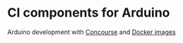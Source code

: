 # CI components for Arduino

Arduino development with [Concourse](https://concourse-ci.org/) and [Docker images](https://hub.docker.com/u/arduinoci)
